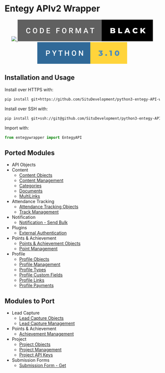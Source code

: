 # Entegy APIv2 Wrapper

<div align="center">
    <a href="https://www.python.org/">
        <img src="https://forthebadge.com/images/badges/made-with-python.svg">
    </a>
    <a href="https://github.com/psf/black">
        <img src="readmeimages/code-format-black.svg">
    </a>
    <a href="https://www.python.org/downloads/release/python-3100/">
        <img src="readmeimages/python-3.10.svg">
    </a>
</div>

## Installation and Usage

Install over HTTPS with:

```bash
pip install git+https://github.com/SituDevelopment/python3-entegy-API-wrapper.git
```

Install over SSH with:

```bash
pip install git+ssh://git@github.com/SituDevelopment/python3-entegy-API-wrapper.git
```

Import with:

```python
from entegywrapper import EntegyAPI
```

## Ported Modules

- API Objects
- Content
  - [Content Objects](https://situ.entegysuite.com.au/Docs/Api/content-objects)
  - [Content Management](https://situ.entegysuite.com.au/Docs/Api/content-get)
  - [Categories](https://situ.entegysuite.com.au/Docs/Api/category-available)
  - [Documents](https://situ.entegysuite.com.au/Docs/Api/document-addfile)
  - [MultiLinks](https://situ.entegysuite.com.au/Docs/Api/multilink-get)
- Attendance Tracking
  - [Attendance Tracking Objects](https://situ.entegysuite.com.au/Docs/Api/track-objects)
  - [Track Management](https://situ.entegysuite.com.au/Docs/Api/track-addcheckin)
- Notification
  - [Notification - Send Bulk](https://situ.entegysuite.com.au/Docs/Api/notifications-send-bulk)
- Plugins
  - [External Authentication](https://situ.entegysuite.com.au/Docs/Api/plugins-authenticate-external)
- Points & Achievement
  - [Points & Achievement Objects](https://situ.entegysuite.com.au/Docs/Api/point-constants)
  - [Point Management](https://situ.entegysuite.com.au/Docs/Api/point-award)
- Profile
  - [Profile Objects](https://situ.entegysuite.com.au/Docs/Api/profile-object)
  - [Profile Management](https://situ.entegysuite.com.au/Docs/Api/profile-get)
  - [Profile Types](https://situ.entegysuite.com.au/Docs/Api/profiletype-get)
  - [Profile Custom Fields](https://situ.entegysuite.com.au/Docs/Api/profilecustomfield-get)
  - [Profile Links](https://situ.entegysuite.com.au/Docs/Api/profilelink-selected)
  - [Profile Payments](https://situ.entegysuite.com.au/Docs/Api/profile-payment-add)

## Modules to Port

- Lead Capture
  - [Lead Capture Objects](https://situ.entegysuite.com.au/Docs/Api/lead-capture-objects)
  - [Lead Capture Management](https://situ.entegysuite.com.au/Docs/Api/capture-lead-add)
- Points & Achievement
  - [Achievement Management](https://situ.entegysuite.com.au/Docs/Api/achievement-all)
- Project
  - [Project Objects](https://situ.entegysuite.com.au/Docs/Api/project-objects)
  - [Project Management](https://situ.entegysuite.com.au/Docs/Api/project-get)
  - [Project API Keys](https://situ.entegysuite.com.au/Docs/Api/projectapikey-get)
- Submission Forms
  - [Submission Form - Get](https://situ.entegysuite.com.au/Docs/Api/submission-form-get)
